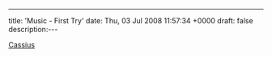 ---
title: 'Music - First Try'
date: Thu, 03 Jul 2008 11:57:34 +0000
draft: false
description:---

[Cassius](http://www.blog.big-andy.co.uk/audio/cassiuplay_teaser.mp3)